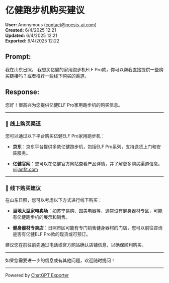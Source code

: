# 亿健跑步机购买建议

**User:** Anonymous (contact@noesis-ai.com)  
**Created:** 6/4/2025 12:21  
**Updated:** 6/4/2025 12:21  
**Exported:** 6/4/2025 12:22  

## Prompt:
我在山东日照， 我想买亿健的家用跑步机ELF Pro款，你可以帮我直接提供一些购买链接吗？或者推荐一些线下购买的渠道。

## Response:
您好！很高兴为您提供亿健ELF Pro家用跑步机的购买信息。

* * *

### 🛒 线上购买渠道

您可以通过以下平台购买亿健ELF Pro家用跑步机：

*   **京东**：京东平台提供多款亿健跑步机，包括ELF Pro系列，支持送货上门和安装服务。
    
*   **亿健官网**：您可以在亿健官方网站查看产品详情，并了解更多购买渠道信息。 [yijianfit.com](https://www.yijianfit.com/product/productdetail?id=57&utm_source=chatgpt.com)
    

* * *

### 🏬 线下购买建议

在山东日照，您可以考虑以下方式进行线下购买：

*   **当地大型家电卖场**：如苏宁易购、国美电器等，通常设有健身器材专区，可能有亿健跑步机的展示和销售。
    
*   **健身器材专卖店**：日照市区可能有专门销售健身器材的门店，您可以前往咨询是否有亿健ELF Pro款的现货或可预订。
    

建议您在前往前先通过电话或官方网站确认店铺信息，以确保顺利购买。

* * *

如果您需要进一步的信息或有其他问题，欢迎随时提问！



---
Powered by [ChatGPT Exporter](https://www.chatgptexporter.com)